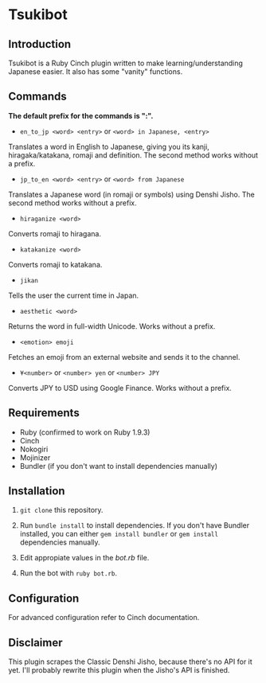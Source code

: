 # Tsukibot
## Introduction
Tsukibot is a Ruby Cinch plugin written to make learning/understanding Japanese easier. It also has some "vanity" functions.

## Commands

__The default prefix for the commands is ":".__


- `en_to_jp <word> <entry>` or `<word> in Japanese, <entry>`

Translates a word in English to Japanese, giving you its kanji, hiragaka/katakana, romaji and definition. The second method works without a prefix.


- `jp_to_en <word> <entry>` or `<word> from Japanese`

Translates a Japanese word (in romaji or symbols) using Denshi Jisho. The second method works without a prefix.


- `hiraganize <word>`

Converts romaji to hiragana.


- `katakanize <word>`

Converts romaji to katakana.


- `jikan`

Tells the user the current time in Japan.


- `aesthetic <word>`

Returns the word in full-width Unicode. Works without a prefix.


- `<emotion> emoji`

Fetches an emoji from an external website and sends it to the channel.

- `¥<number>` or `<number> yen` or `<number> JPY`

Converts JPY to USD using Google Finance. Works without a prefix.

## Requirements
- Ruby (confirmed to work on Ruby 1.9.3)
- Cinch
- Nokogiri
- Mojinizer
- Bundler (if you don't want to install dependencies manually)

## Installation
1. `git clone` this repository.

2. Run `bundle install` to install dependencies. If you don't have Bundler installed, you can either `gem install bundler` or `gem install` dependencies manually.

3. Edit appropiate values in the _bot.rb_ file.

4. Run the bot with `ruby bot.rb`.

## Configuration
For advanced configuration refer to Cinch documentation.

## Disclaimer
This plugin scrapes the Classic Denshi Jisho, because there's no API for it yet. I'll probably rewrite this plugin when the Jisho's API is finished.
